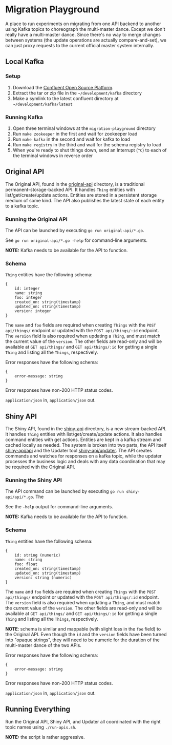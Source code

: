 # Migration Playground

A place to run experiments on migrating from one API backend to another using
Kafka topics to choreograph the multi-master dance. Except we don't really have
a multi-master dance. Since there's no way to merge changes between systems (the
update operations are actually compare-and-set), we can just proxy requests to
the current official master system internally.


## Local Kafka

### Setup

1. Download the [Confluent Open Source Platform](https://www.confluent.io).
1. Extract the tar or zip file in the `~/development/kafka` directory
1. Make a symlink to the latest confluent directory at `~/development/kafka/latest`

### Running Kafka

1. Open three terminal windows at the `migration-playground` directory
1. Run `make zookeeper` in the first and wait for zookeeper load
1. Run `make kafka` in the second and wait for kafka to load
1. Run `make registry` in the third and wait for the schema registry to load
1. When you're ready to shut things down, send an Interrupt (`^C`) to each of
the terminal windows in reverse order


## Original API

The Original API, found in the [original-api](./original-api/) directory, is a
traditional permanent-storage-backed API. It handles `Thing` entities with
list/get/create/update actions. Entities are stored in a persistent storage
medium of some kind. The API also publishes the latest state of each entity to a
kafka topic.

### Running the Original API

The API can be launched by executing `go run original-api/*.go`.

See `go run original-api/*.go -help` for command-line arguments.

**NOTE:** Kafka needs to be available for the API to function.

### Schema

`Thing` entities have the following schema:

```
{
	id: integer
	name: string
	foo: integer
	created_on: string(timestamp)
	updated_on: string(timestamp)
	version: integer
}
```

The `name` and `foo` fields are required when creating `Things` with the `POST
api/things/` endpoint or updated with the `POST api/things/:id` endpoint. The
`version` field is also required when updating a `Thing`, and must match the
current value of the `version`. The other fields are read-only and will be
available at `GET api/things/` and `GET api/things/:id` for getting a single
`Thing` and listing all the `Things`, respectively.

Error responses have the following schema:

```
{
	error-message: string
}
```

Error responses have non-200 HTTP status codes.

`application/json` in, `application/json` out.


## Shiny API

The Shiny API, found in the [shiny-api](./shiny-api/) directory, is a new
stream-backed API. It handles `Thing` entities with list/get/create/update
actions. It also handles command entities with get actions. Entities are kept in
a kafka stream and cached locally as needed. The system is broken into two
parts, the API itself [shiny-api/api](./shiny-api/api/) and the Updater tool
[shiny-api/updater](./shiny-api/updater/). The API creates commands and watches
for responses on a kafka topic, while the updater processes the business logic
and deals with any data coordination that may be required with the Original API.

### Running the Shiny API

The API command can be launched by executing `go run shiny-api/api/*.go`. The

See the `-help` output for command-line arguments.

**NOTE:** Kafka needs to be available for the API to function.

### Schema

`Thing` entities have the following schema:

```
{
	id: string (numeric)
	name: string
	foo: float
	created_on: string(timestamp)
	updated_on: string(timestamp)
	version: string (numeric)
}
```

The `name` and `foo` fields are required when creating `Things` with the `POST
api/things/` endpoint or updated with the `POST api/things/:id` endpoint. The
`version` field is also required when updating a `Thing`, and must match the
current value of the `version`. The other fields are read-only and will be
available at `GET api/things/` and `GET api/things/:id` for getting a single
`Thing` and listing all the `Things`, respectively.

**NOTE**: schema is similar and mappable (with slight loss in the `foo` field)
to the Original API. Even though the `id` and the `version` fields have been
turned into "opaque strings", they will need to be numeric for the duration of
the multi-master dance of the two APIs.

Error responses have the following schema:

```
{
	error-message: string
}
```

Error responses have non-200 HTTP status codes.

`application/json` in, `application/json` out.


## Running Everything

Run the Original API, Shiny API, and Updater all coordinated with the right
topic names using `./run-apis.sh`.

**NOTE:** the script is rather aggressive.
